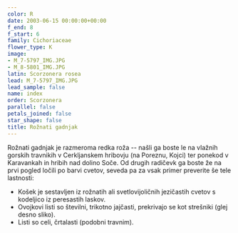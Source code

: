 ```yaml
---
color: R
date: 2003-06-15 00:00:00+00:00
f_end: 8
f_start: 6
family: Cichoriaceae
flower_type: K
image:
- M_7-5797_IMG.JPG
- M_8-5801_IMG.JPG
latin: Scorzonera rosea
lead: M_7-5797_IMG.JPG
lead_sample: false
name: index
order: Scorzonera
parallel: false
petals_joined: false
star_shape: false
title: Rožnati gadnjak
---
```

Rožnati gadnjak je razmeroma redka roža -- našli ga boste le na vlažnih gorskih travnikih v Cerkljanskem hribovju (na Poreznu, Kojci) ter ponekod v Karavankah in hribih nad dolino Soče. Od drugih radičevk ga boste že na prvi pogled ločili po barvi cvetov, seveda pa za vsak primer preverite še tele lastnosti:

-   Košek je sestavljen iz rožnatih ali svetlovijoličnih jezičastih cvetov s kodeljico iz peresastih laskov.
-   Ovojkovi listi so številni, trikotno jajčasti, prekrivajo se kot strešniki (glej desno sliko).
-   Listi so celi, črtalasti (podobni travnim).
